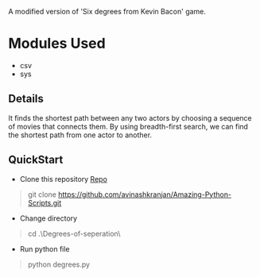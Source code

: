 A modified version of 'Six degrees from Kevin Bacon' game.
# Modules Used
- csv
- sys

## Details 
It finds the shortest path between any two actors by choosing a sequence of movies that connects them. By using breadth-first search, we can find the shortest path from one actor to another.

## QuickStart
- Clone this repository
[Repo](https://github.com/avinashkranjan/Amazing-Python-Scripts.git)
> git clone https://github.com/avinashkranjan/Amazing-Python-Scripts.git
- Change directory  
> cd .\Degrees-of-seperation\
- Run python file
> python degrees.py 

